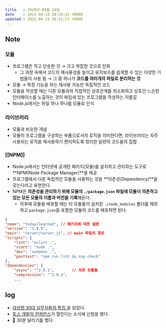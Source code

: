 ```yaml
---
title   : 2020년 04월 14일
date    : 2021-04-14 20:20:42 +0900
updated : 2021-04-14 20:21:27 +0900
---  
```

## Note 
### 모듈  
- 프로그램은 작고 단순한 것 → 크고 복잡한 것으로 진화 
  - 그 과정 속에서 코드의 재사용성을 높이고 유지보수를 쉽게할 수 있는 다양한 기법들이 사용 됨 → 그 중 하나가 **코드를 여러개의 파일로 분리하는 것**
- 모듈 → 특정 기능을 하는 재사용 가능한 독립적인 코드  
- 모듈을 작성할 때는 다른 모듈과의 직접적인 상호관계를 최소화하고 상호간 느슨한 인터페이스를 노출하는 것이 짜임새 있는 프로그램을 작성하는 지름길 
- Node.js에서는 파일 하나 하나를 모듈로 인식  

### 라이브러리 
- 모듈과 비슷한 개념 
- 모듈이 프로그램을 구성하는 부품으로서의 로직을 의미한다면, 라이브러리는 자주 사용되는 로직을 재사용하기 편리하도록 정리한 일련의 코드들의 집합  

### [[NPM]]
- Node.js에서는 인터넷에 공개된 패키지(모듈)를 설치하고 관리하는 도구로 **NPM(Node Package Manager)**을 제공  
- 프로그램에서 다른 독립적인 모듈을 사용하는 것을 **의존성(Dependency)**을 갖는다라고 표현한다.  
- NPM은 **의존성을 관리하기 위해 모듈의 `./package.json` 파일에 모듈이 의존하고 있는 모든 모듈의 이름과 버전을 기록**해둔다.  
    - 이후에 모듈을 배포할 때는 타 모듈들이 설치된 `./node_modules` 폴더를 제외하고 `package.json`을 포함한 모듈의 코드를 배포하면 된다.  

```json:package.json
{
"name": "todayilearned", // 패키지에 대한 설명 
"version": "1.0.0",
"main": "server/server.js", // main 파일의 경로
"scripts": {
    "lint": "eslint .",
    "start": "node .",
    "dev": "nodemon .",
    "posttest": "npm run lint && nsp check"
},
"dependencies": {
    "async": "^2.0.1",        // 의존 모듈들 
    "compression": "^1.0.3",
    ...
```

## log 
- [대성할 30대 실무자들의 특징.](https://tir.netlify.app/#/Life/the-characteristics-of-the-30s-who-will-succeeding)을 읽었다.  
- [토스 개발자 컨퍼런스](https://toss.im/slash-21)가 열린다는 소식에 신청을 했다.  
- 🏃 30분 달리기를 했다. 
  